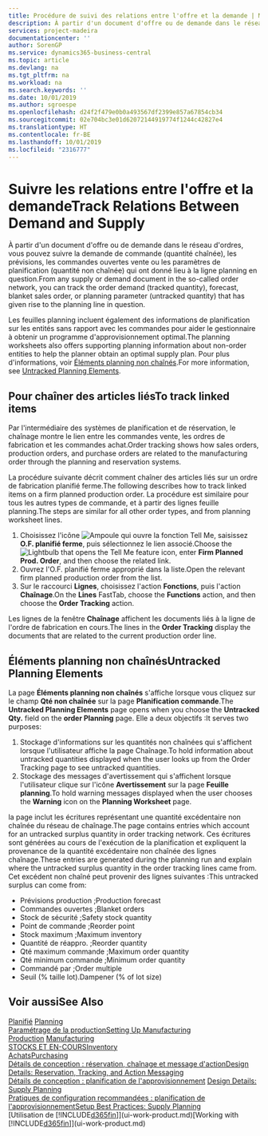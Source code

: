 ```yaml
---
title: Procédure de suivi des relations entre l'offre et la demande | Microsoft Docs
description: À partir d'un document d'offre ou de demande dans le réseau d'ordres, vous pouvez suivre la demande de commande (quantité chaînée), les prévisions, les commandes ouvertes vente ou les paramètres de planification (quantité non chaînée) qui ont donné lieu à la ligne planning en question.
services: project-madeira
documentationcenter: ''
author: SorenGP
ms.service: dynamics365-business-central
ms.topic: article
ms.devlang: na
ms.tgt_pltfrm: na
ms.workload: na
ms.search.keywords: ''
ms.date: 10/01/2019
ms.author: sgroespe
ms.openlocfilehash: d24f2f479e0b0a493567df2399e857a67854cb34
ms.sourcegitcommit: 02e704bc3e01d62072144919774f1244c42827e4
ms.translationtype: HT
ms.contentlocale: fr-BE
ms.lasthandoff: 10/01/2019
ms.locfileid: "2316777"
---
```

# <a name="track-relations-between-demand-and-supply"></a><span data-ttu-id="03e12-103">Suivre les relations entre l'offre et la demande</span><span class="sxs-lookup"><span data-stu-id="03e12-103">Track Relations Between Demand and Supply</span></span>
<span data-ttu-id="03e12-104">À partir d'un document d'offre ou de demande dans le réseau d'ordres, vous pouvez suivre la demande de commande (quantité chaînée), les prévisions, les commandes ouvertes vente ou les paramètres de planification (quantité non chaînée) qui ont donné lieu à la ligne planning en question.</span><span class="sxs-lookup"><span data-stu-id="03e12-104">From any supply or demand document in the so-called order network, you can track the order demand (tracked quantity), forecast, blanket sales order, or planning parameter (untracked quantity) that has given rise to the planning line in question.</span></span>

<span data-ttu-id="03e12-105">Les feuilles planning incluent également des informations de planification sur les entités sans rapport avec les commandes pour aider le gestionnaire à obtenir un programme d'approvisionnement optimal.</span><span class="sxs-lookup"><span data-stu-id="03e12-105">The planning worksheets also offers supporting planning information about non-order entities to help the planner obtain an optimal supply plan.</span></span> <span data-ttu-id="03e12-106">Pour plus d'informations, voir [Éléments planning non chaînés](production-how-track-demand-supply.md#untracked-planning-elements).</span><span class="sxs-lookup"><span data-stu-id="03e12-106">For more information, see [Untracked Planning Elements](production-how-track-demand-supply.md#untracked-planning-elements).</span></span>

## <a name="to-track-linked-items"></a><span data-ttu-id="03e12-107">Pour chaîner des articles liés</span><span class="sxs-lookup"><span data-stu-id="03e12-107">To track linked items</span></span>
<span data-ttu-id="03e12-108">Par l'intermédiaire des systèmes de planification et de réservation, le chaînage montre le lien entre les commandes vente, les ordres de fabrication et les commandes achat.</span><span class="sxs-lookup"><span data-stu-id="03e12-108">Order tracking shows how sales orders, production orders, and purchase orders are related to the manufacturing order through the planning and reservation systems.</span></span>

<span data-ttu-id="03e12-109">La procédure suivante décrit comment chaîner des articles liés sur un ordre de fabrication planifié ferme.</span><span class="sxs-lookup"><span data-stu-id="03e12-109">The following describes how to track linked items on a firm planned production order.</span></span> <span data-ttu-id="03e12-110">La procédure est similaire pour tous les autres types de commande, et à partir des lignes feuille planning.</span><span class="sxs-lookup"><span data-stu-id="03e12-110">The steps are similar for all other order types, and from planning worksheet lines.</span></span>

1. <span data-ttu-id="03e12-111">Choisissez l'icône ![Ampoule qui ouvre la fonction Tell Me](media/ui-search/search_small.png "Dites-moi ce que vous voulez faire"), saisissez **O.F. planifié ferme**, puis sélectionnez le lien associé.</span><span class="sxs-lookup"><span data-stu-id="03e12-111">Choose the ![Lightbulb that opens the Tell Me feature](media/ui-search/search_small.png "Tell me what you want to do") icon, enter **Firm Planned Prod. Order**, and then choose the related link.</span></span>
2. <span data-ttu-id="03e12-112">Ouvrez l'O.F. planifié ferme approprié dans la liste.</span><span class="sxs-lookup"><span data-stu-id="03e12-112">Open the relevant firm planned production order from the list.</span></span>
3. <span data-ttu-id="03e12-113">Sur le raccourci **Lignes**, choisissez l'action **Fonctions**, puis l'action **Chaînage**.</span><span class="sxs-lookup"><span data-stu-id="03e12-113">On the **Lines** FastTab, choose the **Functions** action, and then choose the **Order Tracking** action.</span></span>

<span data-ttu-id="03e12-114">Les lignes de la fenêtre **Chaînage** affichent les documents liés à la ligne de l'ordre de fabrication en cours.</span><span class="sxs-lookup"><span data-stu-id="03e12-114">The lines in the **Order Tracking** display the documents that are related to the current production order line.</span></span>

## <a name="untracked-planning-elements"></a><span data-ttu-id="03e12-115">Éléments planning non chaînés</span><span class="sxs-lookup"><span data-stu-id="03e12-115">Untracked Planning Elements</span></span>
<span data-ttu-id="03e12-116">La page **Éléments planning non chaînés** s'affiche lorsque vous cliquez sur le champ **Qté non chaînée** sur la page **Planification commande**.</span><span class="sxs-lookup"><span data-stu-id="03e12-116">The **Untracked Planning Elements** page opens when you choose the **Untracked Qty.** field on the **order Planning** page.</span></span> <span data-ttu-id="03e12-117">Elle a deux objectifs :</span><span class="sxs-lookup"><span data-stu-id="03e12-117">It serves two purposes:</span></span>

1. <span data-ttu-id="03e12-118">Stockage d'informations sur les quantités non chaînées qui s'affichent lorsque l'utilisateur affiche la page Chaînage.</span><span class="sxs-lookup"><span data-stu-id="03e12-118">To hold information about untracked quantities displayed when the user looks up from the Order Tracking page to see untracked quantities.</span></span>
2. <span data-ttu-id="03e12-119">Stockage des messages d'avertissement qui s'affichent lorsque l'utilisateur clique sur l'icône **Avertissement** sur la page **Feuille planning**.</span><span class="sxs-lookup"><span data-stu-id="03e12-119">To hold warning messages displayed when the user chooses the **Warning** icon on the **Planning Worksheet** page.</span></span>

<span data-ttu-id="03e12-120">la page inclut les écritures représentant une quantité excédentaire non chaînée du réseau de chaînage.</span><span class="sxs-lookup"><span data-stu-id="03e12-120">The page contains entries which account for an untracked surplus quantity in order tracking network.</span></span> <span data-ttu-id="03e12-121">Ces écritures sont générées au cours de l'exécution de la planification et expliquent la provenance de la quantité excédentaire non chaînée des lignes chaînage.</span><span class="sxs-lookup"><span data-stu-id="03e12-121">These entries are generated during the planning run and explain where the untracked surplus quantity in the order tracking lines came from.</span></span> <span data-ttu-id="03e12-122">Cet excédent non chaîné peut provenir des lignes suivantes :</span><span class="sxs-lookup"><span data-stu-id="03e12-122">This untracked surplus can come from:</span></span>

- <span data-ttu-id="03e12-123">Prévisions production ;</span><span class="sxs-lookup"><span data-stu-id="03e12-123">Production forecast</span></span>
- <span data-ttu-id="03e12-124">Commandes ouvertes ;</span><span class="sxs-lookup"><span data-stu-id="03e12-124">Blanket orders</span></span>
- <span data-ttu-id="03e12-125">Stock de sécurité ;</span><span class="sxs-lookup"><span data-stu-id="03e12-125">Safety stock quantity</span></span>
- <span data-ttu-id="03e12-126">Point de commande ;</span><span class="sxs-lookup"><span data-stu-id="03e12-126">Reorder point</span></span>
- <span data-ttu-id="03e12-127">Stock maximum ;</span><span class="sxs-lookup"><span data-stu-id="03e12-127">Maximum inventory</span></span>
- <span data-ttu-id="03e12-128">Quantité de réappro. ;</span><span class="sxs-lookup"><span data-stu-id="03e12-128">Reorder quantity</span></span>
- <span data-ttu-id="03e12-129">Qté maximum commande ;</span><span class="sxs-lookup"><span data-stu-id="03e12-129">Maximum order quantity</span></span>
- <span data-ttu-id="03e12-130">Qté minimum commande ;</span><span class="sxs-lookup"><span data-stu-id="03e12-130">Minimum order quantity</span></span>
- <span data-ttu-id="03e12-131">Commandé par ;</span><span class="sxs-lookup"><span data-stu-id="03e12-131">Order multiple</span></span>
- <span data-ttu-id="03e12-132">Seuil (% taille lot).</span><span class="sxs-lookup"><span data-stu-id="03e12-132">Dampener (% of lot size)</span></span>

## <a name="see-also"></a><span data-ttu-id="03e12-133">Voir aussi</span><span class="sxs-lookup"><span data-stu-id="03e12-133">See Also</span></span>  
<span data-ttu-id="03e12-134">[Planifié](production-planning.md) </span><span class="sxs-lookup"><span data-stu-id="03e12-134">[Planning](production-planning.md) </span></span>  
[<span data-ttu-id="03e12-135">Paramétrage de la production</span><span class="sxs-lookup"><span data-stu-id="03e12-135">Setting Up Manufacturing</span></span>](production-configure-production-processes.md)  
<span data-ttu-id="03e12-136">[Production](production-manage-manufacturing.md)  </span><span class="sxs-lookup"><span data-stu-id="03e12-136">[Manufacturing](production-manage-manufacturing.md)  </span></span>  
[<span data-ttu-id="03e12-137">STOCKS ET EN-COURS</span><span class="sxs-lookup"><span data-stu-id="03e12-137">Inventory</span></span>](inventory-manage-inventory.md)  
[<span data-ttu-id="03e12-138">Achats</span><span class="sxs-lookup"><span data-stu-id="03e12-138">Purchasing</span></span>](purchasing-manage-purchasing.md)  
[<span data-ttu-id="03e12-139">Détails de conception : réservation, chaînage et message d'action</span><span class="sxs-lookup"><span data-stu-id="03e12-139">Design Details: Reservation, Tracking, and Action Messaging</span></span>](design-details-reservation-order-tracking-and-action-messaging.md)  
<span data-ttu-id="03e12-140">[Détails de conception : planification de l'approvisionnement](design-details-supply-planning.md) </span><span class="sxs-lookup"><span data-stu-id="03e12-140">[Design Details: Supply Planning](design-details-supply-planning.md) </span></span>  
[<span data-ttu-id="03e12-141">Pratiques de configuration recommandées : planification de l'approvisionnement</span><span class="sxs-lookup"><span data-stu-id="03e12-141">Setup Best Practices: Supply Planning</span></span>](setup-best-practices-supply-planning.md)  
<span data-ttu-id="03e12-142">[Utilisation de [!INCLUDE[d365fin](includes/d365fin_md.md)]](ui-work-product.md)</span><span class="sxs-lookup"><span data-stu-id="03e12-142">[Working with [!INCLUDE[d365fin](includes/d365fin_md.md)]](ui-work-product.md)</span></span>
